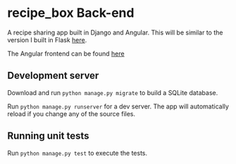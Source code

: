 # recipe_box Back-end

A recipe sharing app built in Django and Angular. This will be similar to the version I built in Flask [here](https://github.com/Hall-Erik/recipe_box).

The Angular frontend can be found [here](https://github.com/Hall-Erik/recipebox-frontend)

## Development server

Download and run `python manage.py migrate` to build a SQLite database.

Run `python manage.py runserver` for a dev server. The app will automatically reload if you change any of the source files.

## Running unit tests

Run `python manage.py test` to execute the tests.
